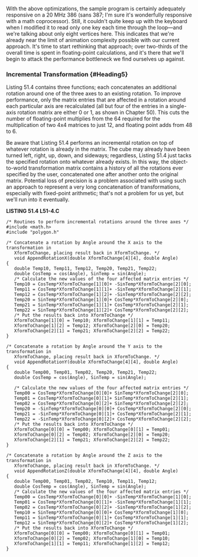 With the above optimizations, the sample program is certainly adequately
responsive on a 20 MHz 386 (sans 387; I'm sure it's wonderfully
responsive with a math coprocessor). Still, it couldn't quite keep up
with the keyboard when I modified it to read only one key each time
through the loop—and we're talking about only eight vertices here. This
indicates that we're already near the limit of animation complexity
possible with our current approach. It's time to start rethinking that
approach; over two-thirds of the overall time is spent in floating-point
calculations, and it's there that we'll begin to attack the performance
bottleneck we find ourselves up against.

### Incremental Transformation {#Heading5}

Listing 51.4 contains three functions; each concatenates an additional
rotation around one of the three axes to an existing rotation. To
improve performance, only the matrix entries that are affected in a
rotation around each particular axis are recalculated (all but four of
the entries in a single-axis rotation matrix are either 0 or 1, as shown
in Chapter 50). This cuts the number of floating-point multiplies from
the 64 required for the multiplication of two 4x4 matrices to just 12,
and floating point adds from 48 to 6.

Be aware that Listing 51.4 performs an incremental rotation on top of
whatever rotation is already in the matrix. The cube may already have
been turned left, right, up, down, and sideways; regardless, Listing
51.4 just tacks the specified rotation onto whatever already exists. In
this way, the object-to-world transformation matrix contains a history
of all the rotations ever specified by the user, concatenated one after
another onto the original matrix. Potential loss of precision is a
problem associated with using such an approach to represent a very long
concatenation of transformations, especially with fixed-point
arithmetic; that's not a problem for us yet, but we'll run into it
eventually.

**LISTING 51.4 L51-4.C**

    /* Routines to perform incremental rotations around the three axes */
    #include <math.h>
    #include "polygon.h"

    /* Concatenate a rotation by Angle around the X axis to the transformation in
       XformToChange, placing result back in XformToChange. */
       void AppendRotationX(double XformToChange[4][4], double Angle)
    {
       double Temp10, Temp11, Temp12, Temp20, Temp21, Temp22;
       double CosTemp = cos(Angle), SinTemp = sin(Angle);
       /* Calculate the new values of the four affected matrix entries */
       Temp10 = CosTemp*XformToChange[1][0]+ -SinTemp*XformToChange[2][0];
       Temp11 = CosTemp*XformToChange[1][1]+ -SinTemp*XformToChange[2][1];
       Temp12 = CosTemp*XformToChange[1][2]+ -SinTemp*XformToChange[2][2];
       Temp20 = SinTemp*XformToChange[1][0]+ CosTemp*XformToChange[2][0];
       Temp21 = SinTemp*XformToChange[1][1]+ CosTemp*XformToChange[2][1];
       Temp22 = SinTemp*XformToChange[1][2]+ CosTemp*XformToChange[2][2];
       /* Put the results back into XformToChange */
       XformToChange[1][0] = Temp10; XformToChange[1][1] = Temp11;
       XformToChange[1][2] = Temp12; XformToChange[2][0] = Temp20;
       XformToChange[2][1] = Temp21; XformToChange[2][2] = Temp22;
    }

    /* Concatenate a rotation by Angle around the Y axis to the transformation in
       XformToChange, placing result back in XformToChange. */
       void AppendRotationY(double XformToChange[4][4], double Angle)
    {
       double Temp00, Temp01, Temp02, Temp20, Temp21, Temp22;
       double CosTemp = cos(Angle), SinTemp = sin(Angle);

       /* Calculate the new values of the four affected matrix entries */
       Temp00 = CosTemp*XformToChange[0][0]+ SinTemp*XformToChange[2][0];
       Temp01 = CosTemp*XformToChange[0][1]+ SinTemp*XformToChange[2][1];
       Temp02 = CosTemp*XformToChange[0][2]+ SinTemp*XformToChange[2][2];
       Temp20 = -SinTemp*XformToChange[0][0]+ CosTemp*XformToChange[2][0];
       Temp21 = -SinTemp*XformToChange[0][1]+ CosTemp*XformToChange[2][1];
       Temp22 = -SinTemp*XformToChange[0][2]+ CosTemp*XformToChange[2][2];
       /* Put the results back into XformToChange */
       XformToChange[0][0] = Temp00; XformToChange[0][1] = Temp01;
       XformToChange[0][2] = Temp02; XformToChange[2][0] = Temp20;
       XformToChange[2][1] = Temp21; XformToChange[2][2] = Temp22;
    }

    /* Concatenate a rotation by Angle around the Z axis to the transformation in
       XformToChange, placing result back in XformToChange. */
       void AppendRotationZ(double XformToChange[4][4], double Angle)
    {
       double Temp00, Temp01, Temp02, Temp10, Temp11, Temp12;
       double CosTemp = cos(Angle), SinTemp = sin(Angle);
       /* Calculate the new values of the four affected matrix entries */
       Temp00 = CosTemp*XformToChange[0][0]+ -SinTemp*XformToChange[1][0];
       Temp01 = CosTemp*XformToChange[0][1]+ -SinTemp*XformToChange[1][1];
       Temp02 = CosTemp*XformToChange[0][2]+ -SinTemp*XformToChange[1][2];
       Temp10 = SinTemp*XformToChange[0][0]+ CosTemp*XformToChange[1][0];
       Temp11 = SinTemp*XformToChange[0][1]+ CosTemp*XformToChange[1][1];
       Temp12 = SinTemp*XformToChange[0][2]+ CosTemp*XformToChange[1][2];
       /* Put the results back into XformToChange */
       XformToChange[0][0] = Temp00; XformToChange[0][1] = Temp01;
       XformToChange[0][2] = Temp02; XformToChange[1][0] = Temp10;
       XformToChange[1][1] = Temp11; XformToChange[1][2] = Temp12;
    }
